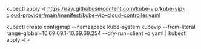 

kubectl apply -f https://raw.githubusercontent.com/kube-vip/kube-vip-cloud-provider/main/manifest/kube-vip-cloud-controller.yaml

kubectl create configmap --namespace kube-system kubevip --from-literal range-global=10.69.69.1-10.69.69.254 --dry-run=client -o yaml | kubectl apply -f -

